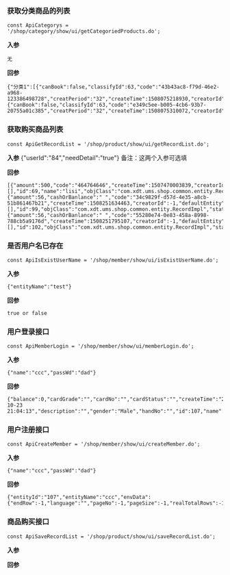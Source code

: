 ### 获取分类商品的列表

    const ApiCategorys = '/shop/category/show/ui/getCategoriedProducts.do';
**入参**

	无

**回参**

	{"分类1":[{"canBook":false,"classifyId":63,"code":"43b43ac8-f79d-46e2-a968-123386498728","creatPeriod":"32","createTime":1508075218930,"creatorId":-1,"defaultEntity":false,"description":"32","id":75,"memberPrice":32,"name":"test","objClass":"com.xdt.ums.shop.common.entity.ProductImpl","price":21,"slider":false},{"canBook":false,"classifyId":63,"code":"e349c5ee-b005-4cb6-93b7-20755a01c385","creatPeriod":"32","createTime":1508075310072,"creatorId":-1,"defaultEntity":false,"id":76,"memberPrice":23,"name":"test2","objClass":"com.xdt.ums.shop.common.entity.ProductImpl","price":2313,"slider":false}]}


### 获取购买商品列表
    
    const ApiGetRecordList = '/shop/product/show/ui/getRecordList.do';
    
**入参**
	{"userId":"84","needDetail":"true"} 
	备注：这两个入参可选填
	
**回参**

	[{"amount":500,"code":"464764646","createTime":1507470003839,"creatorId":4646433,"defaultEntity":false,"description":"464dadgaygdad","details":[],"id":69,"name":"lisi","objClass":"com.xdt.ums.shop.common.entity.RecordImpl","status":"success","userId":0,"userName":"wangwu"},{"amount":56,"cashOrBanlance":" ","code":"34c9829f-d57d-4e35-a8cb-51b861467b21","createTime":1508251634463,"creatorId":-1,"defaultEntity":false,"details":[],"id":99,"objClass":"com.xdt.ums.shop.common.entity.RecordImpl","status":"success","userId":84,"userName":"test3"},{"amount":56,"cashOrBanlance":" ","code":"55280e74-0e83-458a-8998-788cb5a9176d","createTime":1508251795107,"creatorId":-1,"defaultEntity":false,"details":[],"id":102,"objClass":"com.xdt.ums.shop.common.entity.RecordImpl","status":"success","userId":84,"userName":"test3"}]

### 是否用户名已存在

    const ApiIsExistUserName = '/shop/member/show/ui/isExistUserName.do';

**入参**

	{"entityName":"test"}

**回参**

	true or false

### 用户登录接口

    const ApiMemberLogin = '/shop/member/show/ui/memberLogin.do';

**入参**

	{"name":"ccc","passWd":"dad"}

**回参**

	{"balance":0,"cardGrade":"","cardNo":"","cardStatus":"","createTime":"2017-10-23 21:04:13","description":"","gender":"Male","handNo":"","id":107,"name":"ccc"}

### 用户注册接口

    const ApiCreateMember = '/shop/member/show/ui/createMember.do';

**入参**

	{"name":"ccc","passWd":"dad"}

**回参**

	{"entityId":"107","entityName":"ccc","envData":{"endRow":-1,"language":"","pageNo":-1,"pageSize":-1,"realTotalRows":-1,"responseStatus":"0","startRow":-1,"totalPages":-1,"totalRows":-1,"userIp":"","userName":""},"success":true}
	
### 商品购买接口

	const ApiSaveRecordList = '/shop/product/show/ui/saveRecordList.do';

**入参**

**回参**